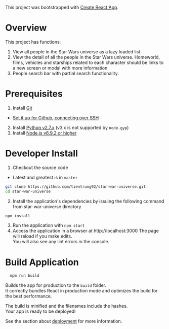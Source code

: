 This project was bootstrapped with [Create React App](https://github.com/facebook/create-react-app).

# Overview
  This project has functions:
  1.	View all people in the Star Wars universe as a lazy loaded list.
  2.	View the detail of all the people in the Star Wars universe. Homeworld, films, vehicles and starships related to each character should be links to a new screen or modal with more information.
  3.	People search bar with partial search functionality.
  
# Prerequisites

1. Install [Git](https://git-scm.com/book/en/v2/Getting-Started-Installing-Git)
  - [Set it up for Github, connecting over SSH](https://help.github.com/articles/set-up-git/)
2. Install [Python v2.7.x](https://www.python.org/downloads/release/python-27) (v3.x is not supported by `node-gyp`)
3. Install [Node.js v6.9.2 or higher](https://nodejs.org/en/download/)

# Developer Install

1. Checkout the source code
  - Latest and greatest is in `master`

  ```sh
  git clone https://github.com/tientrung92/star-war-universe.git
  cd star-war-universe
  ```
2. Install the application's dependencies by issuing the following command from star-war-universe directory

  ```sh
  npm install
  ```
3. Run the application with `npm start`
4. Access the application in a browser at http://localhost:3000
  The page will reload if you make edits.<br>
  You will also see any lint errors in the console.

# Build Application

```sh
  npm run build
  ```

Builds the app for production to the `build` folder.<br>
It correctly bundles React in production mode and optimizes the build for the best performance.

The build is minified and the filenames include the hashes.<br>
Your app is ready to be deployed!

See the section about [deployment](https://facebook.github.io/create-react-app/docs/deployment) for more information.
